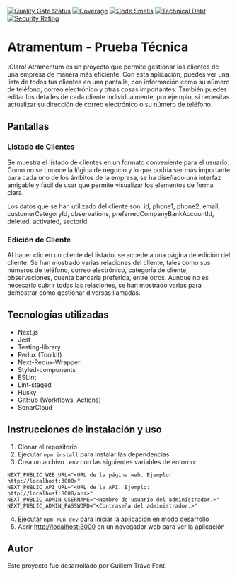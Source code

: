 [![Quality Gate Status](https://sonarcloud.io/api/project_badges/measure?project=Tutitoos_atramentum-react-challenge-guillem-trave&metric=alert_status)](https://sonarcloud.io/summary/new_code?id=Tutitoos_atramentum-react-challenge-guillem-trave)
[![Coverage](https://sonarcloud.io/api/project_badges/measure?project=Tutitoos_atramentum-react-challenge-guillem-trave&metric=coverage)](https://sonarcloud.io/summary/new_code?id=Tutitoos_atramentum-react-challenge-guillem-trave)
[![Code Smells](https://sonarcloud.io/api/project_badges/measure?project=Tutitoos_atramentum-react-challenge-guillem-trave&metric=code_smells)](https://sonarcloud.io/summary/new_code?id=Tutitoos_atramentum-react-challenge-guillem-trave)
[![Technical Debt](https://sonarcloud.io/api/project_badges/measure?project=Tutitoos_atramentum-react-challenge-guillem-trave&metric=sqale_index)](https://sonarcloud.io/summary/new_code?id=Tutitoos_atramentum-react-challenge-guillem-trave)
[![Security Rating](https://sonarcloud.io/api/project_badges/measure?project=Tutitoos_atramentum-react-challenge-guillem-trave&metric=security_rating)](https://sonarcloud.io/summary/new_code?id=Tutitoos_atramentum-react-challenge-guillem-trave)

# Atramentum - Prueba Técnica

¡Claro! Atramentum es un proyecto que permite gestionar los clientes de una empresa de manera más eficiente. Con esta aplicación, puedes ver una lista de todos tus clientes en una pantalla, con información como su número de teléfono, correo electrónico y otras cosas importantes. También puedes editar los detalles de cada cliente individualmente, por ejemplo, si necesitas actualizar su dirección de correo electrónico o su número de teléfono.

## Pantallas

### Listado de Clientes

Se muestra el listado de clientes en un formato conveniente para el usuario. Como no se conoce la lógica de negocio y lo que podría ser más importante para cada uno de los ámbitos de la empresa, se ha diseñado una interfaz amigable y fácil de usar que permite visualizar los elementos de forma clara.

Los datos que se han utilizado del cliente son: id, phone1, phone2, email, customerCategoryId, observations, preferredCompanyBankAccountId, deleted, activated, sectorId.

### Edición de Cliente

Al hacer clic en un cliente del listado, se accede a una página de edición del cliente. Se han mostrado varias relaciones del cliente, tales como sus números de teléfono, correo electrónico, categoría de cliente, observaciones, cuenta bancaria preferida, entre otros. Aunque no es necesario cubrir todas las relaciones, se han mostrado varias para demostrar cómo gestionar diversas llamadas.

## Tecnologías utilizadas

- Next.js
- Jest
- Testing-library
- Redux (Toolkit)
- Next-Redux-Wrapper
- Styled-components
- ESLint
- Lint-staged
- Husky
- GitHub (Workflows, Actions)
- SonarCloud

## Instrucciones de instalación y uso

1. Clonar el repositorio
2. Ejecutar `npm install` para instalar las dependencias
3. Crea un archivo `.env` con las siguientes variables de entorno:

```env
NEXT_PUBLIC_WEB_URL="<URL de la página web. Ejemplo: http://localhost:3000>"
NEXT_PUBLIC_API_URL="<URL de la API. Ejemplo: http://localhost:8000/api>"
NEXT_PUBLIC_ADMIN_USERNAME="<Nombre de usuario del administrador.>"
NEXT_PUBLIC_ADMIN_PASSWORD="<Contraseña del administrador.>"
```

4. Ejecutar `npm run dev` para iniciar la aplicación en modo desarrollo
5. Abrir [http://localhost:3000](http://localhost:3000) en un navegador web para ver la aplicación

## Autor

Este proyecto fue desarrollado por Guillem Travé Font.
